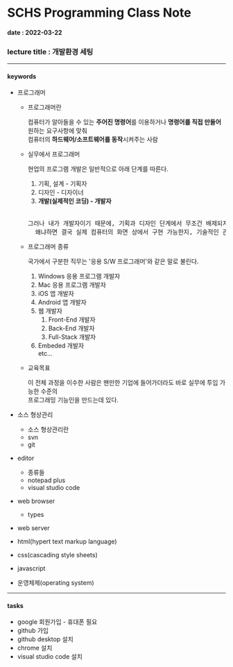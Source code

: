# SCHS Programming Class Note
#### date : 2022-03-22
### lecture title : 개발환경 세팅
* * *


#### keywords
* 프로그래머
    - 프로그래머란

        컴퓨터가 알아들을 수 있는 **주어진 명령어**를 이용하거나 **명령어를 직접 만들어** 원하는 요구사항에 맞춰   
        컴퓨터의 **하드웨어/소프트웨어를 동작**시켜주는 사람   

    - 실무에서 프로그래머

        현업의 프로그램 개발은 일반적으로 아래 단계를 따른다.
        1. 기획, 설계 - 기획자
        2. 디자인 - 디자이너
        3. **개발(실제적인 코딩) - 개발자**   
        <br/>
        <pre>그러나 내가 개발자이기 때문에, 기획과 디자인 단계에서 무조건 배제되지는 않는다.   
        왜냐하면 결국 실제 컴퓨터의 화면 상에서 구현 가능한지, 기술적인 관점에서 의견을 제시해줘야하기 때문이다.</pre>

    - 프로그래머 종류

        국가에서 구분한 직무는 '응용 S/W 프로그래머'와 같은 말로 불린다.
        1. Windows 응용 프로그램 개발자
        2. Mac 응용 프로그램 개발자
        3. iOS 앱 개발자
        4. Android 앱 개발자
        5. 웹 개발자
            1. Front-End 개발자
            2. Back-End 개발자
            3. Full-Stack 개발자   
        6. Embeded 개발자   
        etc...

    - 교육목표
    
        이 전체 과정을 이수한 사람은 왠만한 기업에 들어가더라도 바로 실무에 투입 가능한 수준의   
        프로그래밍 기능인을 만드는데 있다.

* 소스 형상관리
    - 소스 형상관리란
    - svn
    - git

* editor
    - 종류들
    - notepad plus
    - visual studio code

* web browser
    - types

* web server

* html(hypert text markup language)
* css(cascading style sheets)
* javascript

* 운영체제(operating system)


* * *
#### tasks
* google 회원가입 - 휴대폰 필요
* github 가입
* github desktop 설치
* chrome 설치
* visual studio code 설치
